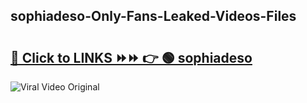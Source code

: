 
 ## sophiadeso-Only-Fans-Leaked-Videos-Files

# <h2><a href="https://mediaupload.pro?sophiadeso">🔗 Click to LINKS ⏩⏩ 👉 🟢 sophiadeso </a></h2>

<a href="https://mediaupload.pro?sophiadeso" rel="nofollow" data-target="animated-image.originalLink"><img src="https://i.ibb.co.com/xMMVF88/686577567.gif" alt="Viral Video Original" style="max-width: 100%; display: inline-block;" data-target="animated-image.originalImage"></a>